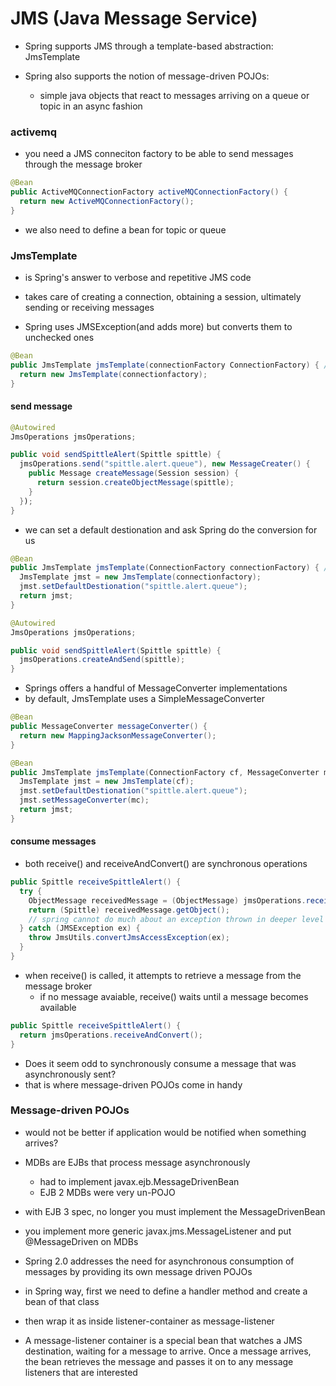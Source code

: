 # JMS (Java Message Service)

- Spring supports JMS through a template-based abstraction: JmsTemplate

- Spring also supports the notion of message-driven POJOs:
  - simple java objects that react to messages arriving on a queue or topic in an async fashion

### activemq

- you need a JMS conneciton factory to be able to send messages through the message broker

```java
@Bean
public ActiveMQConnectionFactory activeMQConnectionFactory() {
  return new ActiveMQConnectionFactory();
}
```

- we also need to define a bean for topic or queue

### JmsTemplate

- is Spring's answer to verbose and repetitive JMS code

- takes care of creating a connection, obtaining a session, ultimately sending or receiving messages

- Spring uses JMSException(and adds more) but converts them to unchecked ones

```java
@Bean
public JmsTemplate jmsTemplate(connectionFactory ConnectionFactory) { // jms connection factory
  return new JmsTemplate(connectionfactory);
}
```

#### send message

```java
@Autowired
JmsOperations jmsOperations;

public void sendSpittleAlert(Spittle spittle) {
  jmsOperations.send("spittle.alert.queue"), new MessageCreater() {
    public Message createMessage(Session session) {
      return session.createObjectMessage(spittle);
    }
  });
}
```

- we can set a default destionation and ask Spring do the conversion for us

```java
@Bean
public JmsTemplate jmsTemplate(ConnectionFactory connectionFactory) { // jms connection factory
  JmsTemplate jmst = new JmsTemplate(connectionfactory);
  jmst.setDefaultDestionation("spittle.alert.queue");
  return jmst;
}
```

```java
@Autowired
JmsOperations jmsOperations;

public void sendSpittleAlert(Spittle spittle) {
  jmsOperations.createAndSend(spittle);
}
```

- Springs offers a handful of MessageConverter implementations
- by default, JmsTemplate uses a SimpleMessageConverter

```java
@Bean
public MessageConverter messageConverter() {
  return new MappingJacksonMessageConverter();
}

@Bean
public JmsTemplate jmsTemplate(ConnectionFactory cf, MessageConverter mc) {
  JmsTemplate jmst = new JmsTemplate(cf);
  jmst.setDefaultDestionation("spittle.alert.queue");
  jmst.setMessageConverter(mc);
  return jmst;
}
```

#### consume messages

- both receive() and receiveAndConvert() are synchronous operations

```java
public Spittle receiveSpittleAlert() {
  try {
    ObjectMessage receivedMessage = (ObjectMessage) jmsOperations.receive();
    return (Spittle) receivedMessage.getObject();
    // spring cannot do much about an exception thrown in deeper level
  } catch (JMSException ex) {
    throw JmsUtils.convertJmsAccessException(ex);
  }
}
```

- when receive() is called, it attempts to retrieve a message from the message broker
  - if no message avaiable, receive() waits until a message becomes available

```java
public Spittle receiveSpittleAlert() {
  return jmsOperations.receiveAndConvert();
}
```

* Does it seem odd to synchronously consume a message that was asynchronously sent?
* that is where message-driven POJOs come in handy

### Message-driven POJOs

- would not be better if application would be notified when something arrives?

- MDBs are EJBs that process message asynchronously
  - had to implement javax.ejb.MessageDrivenBean
  - EJB 2 MDBs were very un-POJO

- with EJB 3 spec, no longer you must implement the MessageDrivenBean
- you implement more generic javax.jms.MessageListener and put @MessageDriven on MDBs

- Spring 2.0 addresses the need for asynchronous consumption of messages by
  providing its own message driven POJOs


- in Spring way, first we need to define a handler method and create a bean of that class
- then wrap it as inside listener-container as message-listener

- A message-listener container is a special bean that watches a JMS destination,
  waiting for a message to arrive. Once a message arrives, the bean retrieves
  the message and passes it on to any message listeners that are interested
